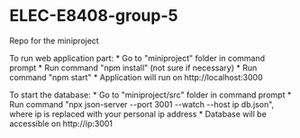 # ELEC-E8408-group-5
Repo for the miniproject


To run web application part:
    * Go to "miniproject" folder in command prompt
    * Run command "npm install" (not sure if necessary)
    * Run command "npm start"
    * Application will run on  http://localhost:3000

To start the database:
    * Go to "miniproject/src" folder in command prompt
    * Run command "npx json-server --port 3001 --watch --host ip db.json", where ip is replaced with your personal ip address
    * Database will be accessible on http://ip:3001
